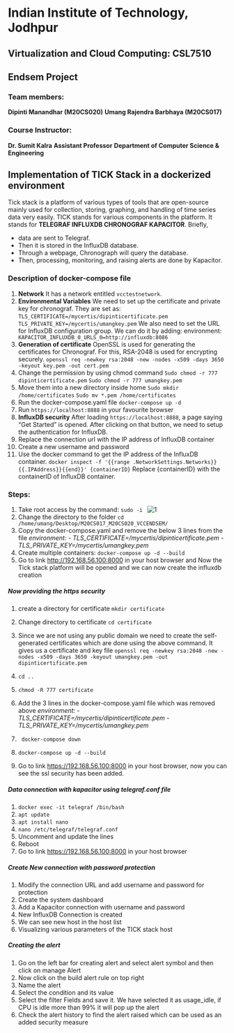 # Indian Institute of Technology, Jodhpur
## Virtualization and Cloud Computing: CSL7510

## Endsem Project
### Team members:
**Dipinti Manandhar (M20CS020)**
**Umang Rajendra Barbhaya (M20CS017)**
### Course Instructor:
**Dr. Sumit Kalra**
**Assistant Professor**
**Department of Computer Science & Engineering**



## Implementation of TICK Stack in a dockerized environment
Tick stack is a platform of various types of tools that are open-source mainly used for collection, storing, graphing, and handling of time series data very easily. TICK stands for various components in the platform. It stands for **TELEGRAF INFLUXDB CHRONOGRAF KAPACITOR**. Briefly,
- data are sent to Telegraf.
- Then it is stored in the InfluxDB database. 
- Through a webpage, Chronograph will query the database. 
- Then, processing, monitoring, and raising alerts are done by Kapacitor.




### Description of docker-compose file
1. **Network**
It has a network entitled ```vcctestnetwork```.
2. **Environmental Variables**
We need to set up the certificate and private key for chronograf. They are set as:
```TLS_CERTIFICATE=/mycertis/dipinticertificate.pem```
```TLS_PRIVATE_KEY=/mycertis/umangkey.pem```
We also need to set the URL for InfluxDB configuration group. We can do it by  adding:
environment: 
      ```   KAPACITOR_INFLUXDB_0_URLS_0=http://influxdb:8086```
3. **Generation of certificate**
OpenSSL is used for generating the certificates for Chronograf. For this, RSA-2048 is used for encrypting securely.
```openssl req -newkey rsa:2048 -new -nodes -x509 -days 3650 -keyout key.pem -out cert.pem```
4. Change the permission by using chmod command
```Sudo chmod -r 777 dipinticertificate.pem```
```Sudo chmod -r 777 umangkey.pem```
5. Move them into a new directory inside home
```Sudo mkdir /home/certificates```
```Sudo mv *.pem /home/certificates```
6. Run the docker-compose.yaml file
```docker-compose up -d```
7. Run ```https://localhost:8888``` in your favourite browser
8. **InfluxDB security**
After loading ```https://localhost:8888```, a page saying “Get Started” is opened. After clicking on that button, we need to setup the authentication for InfluxDB.
9. Replace the connection url with the IP address of InfluxDB container
10. Create a new username and password
11. Use the docker command to get the IP address of the InfluxDB container.
```docker inspect -f '{{range .NetworkSettings.Networks}}{{.IPAddress}}{{end}}' {containerID}```
Replace {containerID} with the containerID of InfluxDB container.

### Steps:
1. Take root access by the command:
```sudo -i ```
![1](https://user-images.githubusercontent.com/73814573/144500642-ea60f50b-6fdd-4589-a3a7-f927d1ae733b.png)
2. Change the directory to the folder
```cd /home/umang/Desktop/M20CS017_M20CS020_VCCENDSEM/```
3. Copy the docker-compose.yaml and remove the below 3 lines from the file 
*environment:*
      *- TLS_CERTIFICATE=/mycertis/dipinticertificate.pem*
      *- TLS_PRIVATE_KEY=/mycertis/umangkey.pem*
4. Create multiple containers:
```docker-compose up -d --build```
5. Go to link http://192.168.56.100:8000 in your host browser and Now the Tick stack platform will be opened and we can now create the influxdb creation
##### Now providing the https security
1. create a directory for certificate
```mkdir certificate```
2. Change directory to certificate
```cd certificate```
3.  Since we are not using any public domain we need to create the self-generated certificates which are done using the above command. It gives us a certificate and key file
```openssl req -newkey rsa:2048 -new -nodes -x509 -days 3650 -keyout umangkey.pem -out dipinticertificate.pem```
4. ```cd ..```
5. ```chmod -R 777 certificate```
6. Add the 3 lines in the docker-compose.yaml file which was removed above
*environment:*
     *- TLS_CERTIFICATE=/mycertis/dipinticertificate.pem*
      *- TLS_PRIVATE_KEY=/mycertis/umangkey.pem*

7. ``` docker-compose down```
8.  ```docker-compose up -d --build```
9.  Go to link https://192.168.56.100:8000 in your host browser, now you can see the ssl security has been added.
##### Data connection with kapacitor using telegraf.conf file
1. ```docker exec -it telegraf /bin/bash```
2. ```apt update```
3. ```apt install nano```
4. ```nano /etc/telegraf/telegraf.conf```
5. Uncomment and update the lines 
6. Reboot
7. Go to link https://192.168.56.100:8000 in your host browser
##### Create New connection with password protection
1. Modify the connection URL and add username and password for protection
2. Create the system dashboard
3. Add a Kapacitor connection with username and password
4. New InfluxDB Connection is created
5. We can see new host in the host list
6. Visualizing various parameters of the TICK stack host
##### Creating the alert
1. Go on the left bar for creating alert and select alert symbol and then click on manage Alert
2. Now click on the build alert rule on top right
3. Name the alert
4. Select the condition and its value
5. Select the filter Fields and save it. We have selected it as usage_idle, if CPU is idle more than 99% it will pop up the alert
6. Check the alert history to find the alert raised which can be used as an added security measure



 
